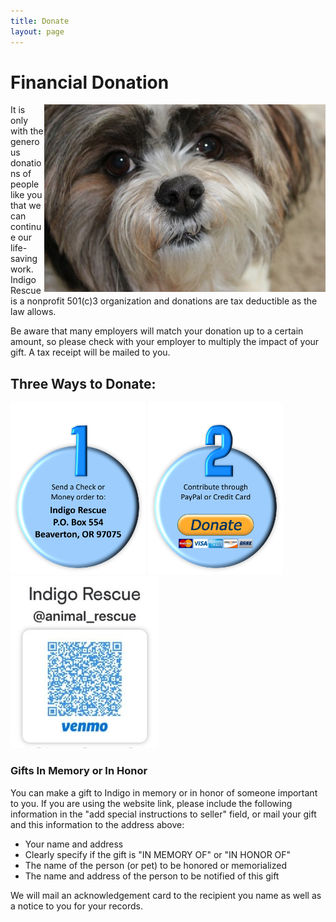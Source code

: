 ```yaml
---
title: Donate
layout: page
---
```


# Financial Donation

<img align="right" height="300" src="/assets/images/donate1.jpg">

It is only with the generous donations of people like you that we can continue our life-saving work. Indigo Rescue is a nonprofit 501(c)3 organization and donations are tax deductible as the law allows.

Be aware that many employers will match your donation up to a certain amount, so please check with your employer to multiply the impact of your gift. A tax receipt will be mailed to you. 

## Three Ways to Donate:
<img height="275" src="/assets/images/donate_mail.jpg">
<a href="https://www.paypal.com/donate/?hosted_button_id=2MS8Q28SCR6KQ"><img height="275" src="/assets/images/donate_paypal.jpg"></a>
<img height="275" src="/assets/images/donate_venmo.jpg">



### Gifts In Memory or In Honor

You can make a gift to Indigo in memory or in honor of someone important to you. If you are using the website link, please include the following information in the "add special instructions to seller" field, or mail your gift and this information to the address above:

* Your name and address
* Clearly specify if the gift is "IN MEMORY OF" or "IN HONOR OF"
* The name of the person (or pet) to be honored or memorialized
* The name and address of the person to be notified of this gift


We will mail an acknowledgement card to the recipient you name as well as a notice to you for your records.